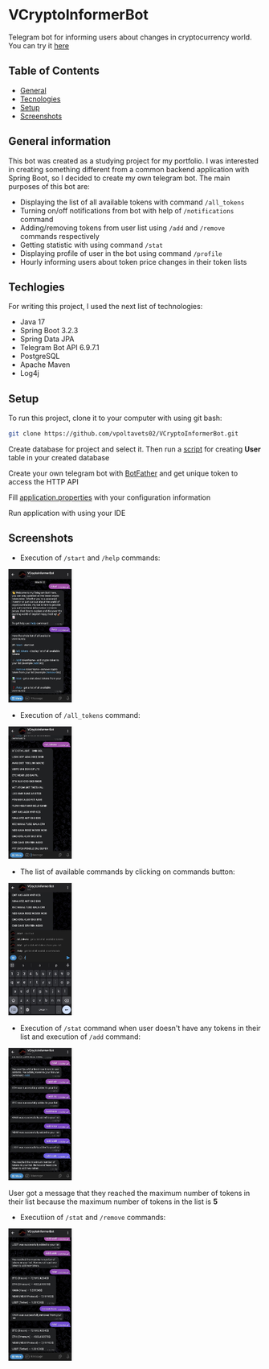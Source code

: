 # VCryptoInformerBot

Telegram bot for informing users about changes in cryptocurrency world. You can try it [here](https://t.me/vcryptoinformerbot)

## Table of Contents
* [General](#general-information)
* [Tecnologies](#techlogies)
* [Setup](#setup)
* [Screenshots](#screenshots)

## General information
This bot was created as a studying project for my portfolio. I was interested in creating something different from a common backend application with Spring Boot, so I decided to create my own telegram bot. The main purposes of this bot are:
* Displaying the list of all available tokens with command `/all_tokens`
* Turning on/off notifications from bot with help of `/notifications` command
* Adding/removing tokens from user list using `/add` and `/remove` commands respectively
* Getting statistic with using command `/stat`
* Displaying profile of user in the bot using command `/profile`
* Hourly informing users about token price changes in their token lists

## Techlogies
For writing this project, I used the next list of technologies:
* Java 17
* Spring Boot 3.2.3
* Spring Data JPA
* Telegram Bot API 6.9.7.1
* PostgreSQL
* Apache Maven
* Log4j

## Setup
To run this project, clone it to your computer with using git bash:
```bash
git clone https://github.com/vpoltavets02/VCryptoInformerBot.git
```
Create database for project and select it. Then run a [script](https://github.com/vpoltavets02/VCryptoInformerBot/blob/master/src/main/resources/schema.sql) for creating <b>User</b> table in your created database

Create your own telegram bot with [BotFather](https://t.me/botfather) and get unique token to access the HTTP API

Fill [application.properties](https://github.com/vpoltavets02/VCryptoInformerBot/blob/master/src/main/resources/application.properties) with your configuration information

Run application with using your IDE

## Screenshots
* Execution of `/start` and `/help` commands:

<img src="https://github.com/vpoltavets02/VCryptoInformerBot/blob/master/screenshots/1.jpg" target="_blank" width="25%" heigth="25%"/>

* Execution of `/all_tokens` command:

<img src="https://github.com/vpoltavets02/VCryptoInformerBot/blob/master/screenshots/2.jpg" target="_blank" width="25%" heigth="25%"/>

* The list of available commands by clicking on commands button:

<img src="https://github.com/vpoltavets02/VCryptoInformerBot/blob/master/screenshots/3.jpg" target="_blank" width="25%" heigth="25%"/>

* Execution of `/stat` command when user doesn't have any tokens in their list and execution of `/add` command:

<img src="https://github.com/vpoltavets02/VCryptoInformerBot/blob/master/screenshots/4.jpg" target="_blank" width="25%" heigth="25%"/>

User got a message that they reached the maximum number of tokens in their list because the maximum number of tokens in the list is <b>5</b>

* Executiion of `/stat` and `/remove` commands:

<img src="https://github.com/vpoltavets02/VCryptoInformerBot/blob/master/screenshots/5.jpg" target="_blank" width="25%" heigth="25%"/>
